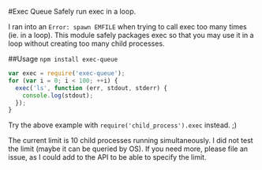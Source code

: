 #Exec Queue
Safely run exec in a loop.

I ran into an `Error: spawn EMFILE` when trying to call exec too many times
(ie. in a loop).  This module safely packages exec so that you may use it in a
loop without creating too many child processes.

##Usage
`npm install exec-queue`

```javascript
var exec = require('exec-queue');
for (var i = 0; i < 100; ++i) {
  exec('ls', function (err, stdout, stderr) {
    console.log(stdout);
  });
}
```

Try the above example with `require('child_process').exec` instead. ;)

The current limit is 10 child processes running simultaneously.  I did not test
the limit (maybe it can be queried by OS). If you need more, please file an
issue, as I could add to the API to be able to specify the limit.

